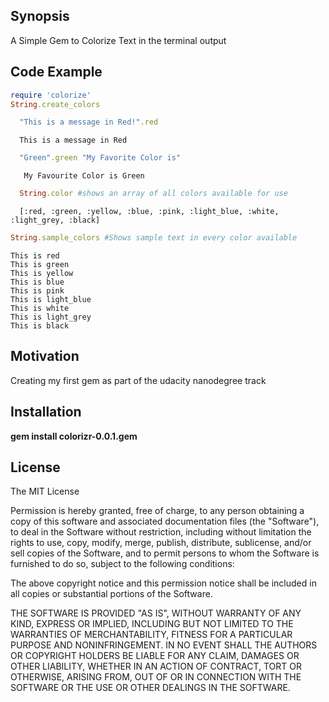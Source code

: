 ## Synopsis

A Simple Gem to Colorize Text in the terminal output
## Code Example
```ruby
require 'colorize'
String.create_colors
```
``` ruby
  "This is a message in Red!".red
```
```
  This is a message in Red
```
``` ruby
  "Green".green "My Favorite Color is"
```
```
   My Favourite Color is Green
```


```ruby
  String.color #shows an array of all colors available for use
```
```
  [:red, :green, :yellow, :blue, :pink, :light_blue, :white, :light_grey, :black]
```
```ruby
String.sample_colors #Shows sample text in every color available
```
```
This is red
This is green
This is yellow
This is blue
This is pink
This is light_blue
This is white
This is light_grey
This is black
```



## Motivation

Creating my first gem as part of the udacity nanodegree track

## Installation

**gem install colorizr-0.0.1.gem**


## License

The MIT License

Permission is hereby granted, free of charge, to any person obtaining a copy
of this software and associated documentation files (the "Software"), to deal
in the Software without restriction, including without limitation the rights
to use, copy, modify, merge, publish, distribute, sublicense, and/or sell
copies of the Software, and to permit persons to whom the Software is
furnished to do so, subject to the following conditions:

The above copyright notice and this permission notice shall be included in
all copies or substantial portions of the Software.

THE SOFTWARE IS PROVIDED "AS IS", WITHOUT WARRANTY OF ANY KIND, EXPRESS OR
IMPLIED, INCLUDING BUT NOT LIMITED TO THE WARRANTIES OF MERCHANTABILITY,
FITNESS FOR A PARTICULAR PURPOSE AND NONINFRINGEMENT. IN NO EVENT SHALL THE
AUTHORS OR COPYRIGHT HOLDERS BE LIABLE FOR ANY CLAIM, DAMAGES OR OTHER
LIABILITY, WHETHER IN AN ACTION OF CONTRACT, TORT OR OTHERWISE, ARISING FROM,
OUT OF OR IN CONNECTION WITH THE SOFTWARE OR THE USE OR OTHER DEALINGS IN
THE SOFTWARE.
